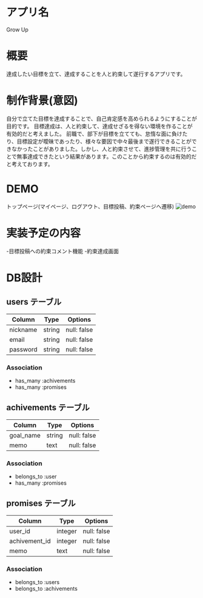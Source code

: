 # アプリ名
Grow Up

# 概要
達成したい目標を立て、達成することを人と約束して遂行するアプリです。

# 制作背景(意図)
自分で立てた目標を達成することで、自己肯定感を高められるようにすることが目的です。
目標達成は、人と約束して、達成せざるを得ない環境を作ることが有効的だと考えました。
前職で、部下が目標を立てても、怠惰な面に負けたり、目標設定が曖昧であったり、様々な要因で中々最後まで遂行できることができなかったことがありました。しかし、人と約束させて、進捗管理を共に行うことで無事達成できたという結果があります。このことから約束するのは有効的だと考えております。

# DEMO
トップページ(マイページ、ログアウト、目標投稿、約束ページへ遷移)
![demo](https://gyazo.com/1cb3af81a1a5b8d43ba9e4f53ada467d)


# 実装予定の内容
-目標投稿への約束コメント機能
-約束達成画面


# DB設計

## users テーブル
| Column        | Type   | Options     |
| --------------| ------ | ----------- |
| nickname      | string | null: false |
| email         | string | null: false |
| password      | string | null: false |

### Association
- has_many :achivements
- has_many :promises




## achivements テーブル
| Column    | Type    | Options     |
| --------- | ------- | ----------- |
| goal_name | string  | null: false |
| memo      | text    | null: false |

### Association
- belongs_to :user
- has_many :promises





## promises テーブル
| Column         | Type     | Options     |
| -------------- | -------- | ----------- |
| user_id        | integer  | null: false |
| achivement_id  | integer  | null: false |
| memo           | text     | null: false |

### Association

- belongs_to :users
- belongs_to :achivements
